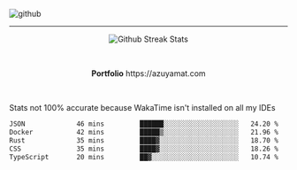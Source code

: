 ![github](https://media.discordapp.net/attachments/881363147364118528/1142610121697021952/background.png?width=1000&height=300)<br>
___
<p align="center">
  <img alt="Github Streak Stats" src="https://streak-stats.demolab.com?user=Azuyamat&theme=transparent&hide_border=true"/>
</p><br>
<p align="center">
      <strong>Portfolio</strong> https://azuyamat.com
</p><br>

Stats not 100% accurate because WakaTime isn't installed on all my IDEs
<!--START_SECTION:waka-->

```txt
JSON             46 mins         ██████░░░░░░░░░░░░░░░░░░░   24.20 %
Docker           42 mins         █████▒░░░░░░░░░░░░░░░░░░░   21.96 %
Rust             35 mins         ████▓░░░░░░░░░░░░░░░░░░░░   18.70 %
CSS              35 mins         ████▓░░░░░░░░░░░░░░░░░░░░   18.26 %
TypeScript       20 mins         ██▓░░░░░░░░░░░░░░░░░░░░░░   10.74 %
```

<!--END_SECTION:waka-->
